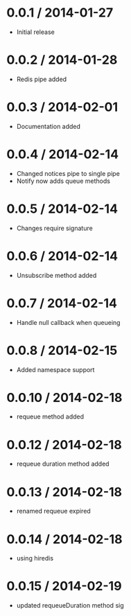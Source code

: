 0.0.1 / 2014-01-27
==================

  * Initial release


0.0.2 / 2014-01-28
==================

  * Redis pipe added


0.0.3 / 2014-02-01
==================

  * Documentation added



0.0.4 / 2014-02-14
==================

  * Changed notices pipe to single pipe
  * Notify now adds queue methods


0.0.5 / 2014-02-14
==================

  * Changes require signature

0.0.6 / 2014-02-14
==================

  * Unsubscribe method added


0.0.7 / 2014-02-14
==================

  * Handle null callback when queueing

0.0.8 / 2014-02-15
==================

  * Added namespace support


0.0.10 / 2014-02-18
==================

  * requeue method added

0.0.12 / 2014-02-18
==================

  * requeue duration method added

0.0.13 / 2014-02-18
==================

  * renamed requeue expired

0.0.14 / 2014-02-18
==================

  * using hiredis

0.0.15 / 2014-02-19
==================

  * updated requeueDuration method sig